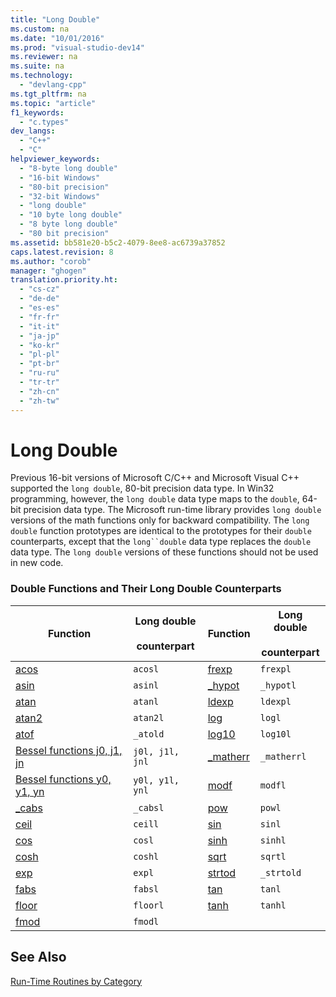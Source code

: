 ```yaml
---
title: "Long Double"
ms.custom: na
ms.date: "10/01/2016"
ms.prod: "visual-studio-dev14"
ms.reviewer: na
ms.suite: na
ms.technology: 
  - "devlang-cpp"
ms.tgt_pltfrm: na
ms.topic: "article"
f1_keywords: 
  - "c.types"
dev_langs: 
  - "C++"
  - "C"
helpviewer_keywords: 
  - "8-byte long double"
  - "16-bit Windows"
  - "80-bit precision"
  - "32-bit Windows"
  - "long double"
  - "10 byte long double"
  - "8 byte long double"
  - "80 bit precision"
ms.assetid: bb581e20-b5c2-4079-8ee8-ac6739a37852
caps.latest.revision: 8
ms.author: "corob"
manager: "ghogen"
translation.priority.ht: 
  - "cs-cz"
  - "de-de"
  - "es-es"
  - "fr-fr"
  - "it-it"
  - "ja-jp"
  - "ko-kr"
  - "pl-pl"
  - "pt-br"
  - "ru-ru"
  - "tr-tr"
  - "zh-cn"
  - "zh-tw"
---
```

# Long Double
Previous 16-bit versions of Microsoft C/C++ and Microsoft Visual C++ supported the `long double`, 80-bit precision data type. In Win32 programming, however, the `long double` data type maps to the `double`, 64-bit precision data type. The Microsoft run-time library provides `long double` versions of the math functions only for backward compatibility. The `long double` function prototypes are identical to the prototypes for their `double` counterparts, except that the `long``double` data type replaces the `double` data type. The `long double` versions of these functions should not be used in new code.  
  
### Double Functions and Their Long Double Counterparts  
  
|Function|Long double<br /><br /> counterpart|Function|Long double<br /><br /> counterpart|  
|--------------|---------------------------------|--------------|---------------------------------|  
|[acos](../Topic/acos,%20acosf,%20acosl.md)|`acosl`|[frexp](../Topic/frexp.md)|`frexpl`|  
|[asin](../Topic/asin,%20asinf,%20asinl.md)|`asinl`|[_hypot](../Topic/hypot,%20hypotf,%20hypotl,%20_hypot,%20_hypotf,%20_hypotl.md)|`_hypotl`|  
|[atan](../Topic/atan,%20atanf,%20atanl,%20atan2,%20atan2f,%20atan2l.md)|`atanl`|[ldexp](../Topic/ldexp.md)|`ldexpl`|  
|[atan2](../Topic/atan,%20atanf,%20atanl,%20atan2,%20atan2f,%20atan2l.md)|`atan2l`|[log](../Topic/log,%20logf,%20log10,%20log10f.md)|`logl`|  
|[atof](../Topic/atof,%20_atof_l,%20_wtof,%20_wtof_l.md)|`_atold`|[log10](../Topic/log,%20logf,%20log10,%20log10f.md)|`log10l`|  
|[Bessel functions j0, j1, jn](../VS_not_in_toc/bessel-functions--_j0--_j1--_jn.md)|`j0l, j1l, jnl`|[_matherr](../Topic/_matherr.md)|`_matherrl`|  
|[Bessel functions y0, y1, yn](../Topic/Bessel%20Functions:%20_y0,%20_y1,%20_yn.md)|`y0l, y1l, ynl`|[modf](../Topic/modf,%20modff,%20modfl.md)|`modfl`|  
|[_cabs](../Topic/_cabs.md)|`_cabsl`|[pow](../Topic/pow,%20powf,%20powl.md)|`powl`|  
|[ceil](../Topic/ceil,%20ceilf,%20ceill.md)|`ceill`|[sin](../Topic/sin,%20sinf,%20sinl,%20sinh,%20sinhf,%20sinhl.md)|`sinl`|  
|[cos](../Topic/cos,%20cosf,%20cosl,%20cosh,%20coshf,%20coshl.md)|`cosl`|[sinh](../Topic/sin,%20sinf,%20sinl,%20sinh,%20sinhf,%20sinhl.md)|`sinhl`|  
|[cosh](../Topic/cos,%20cosf,%20cosl,%20cosh,%20coshf,%20coshl.md)|`coshl`|[sqrt](../Topic/sqrt,%20sqrtf,%20sqrtl.md)|`sqrtl`|  
|[exp](../Topic/exp,%20expf.md)|`expl`|[strtod](../Topic/strtod,%20_strtod_l,%20wcstod,%20_wcstod_l.md)|`_strtold`|  
|[fabs](../Topic/fabs,%20fabsf,%20fabsl.md)|`fabsl`|[tan](../Topic/tan,%20tanf,%20tanl,%20tanh,%20tanhf,%20tanhl.md)|`tanl`|  
|[floor](../Topic/floor,%20floorf,%20floorl.md)|`floorl`|[tanh](../Topic/tan,%20tanf,%20tanl,%20tanh,%20tanhf,%20tanhl.md)|`tanhl`|  
|[fmod](../Topic/fmod,%20fmodf.md)|`fmodl`|||  
  
## See Also  
 [Run-Time Routines by Category](../Topic/Run-Time%20Routines%20by%20Category.md)